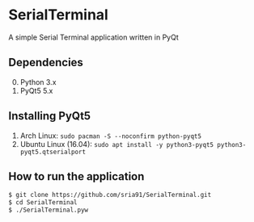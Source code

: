 # SerialTerminal
A simple Serial Terminal application written in PyQt

## Dependencies
0. Python 3.x
1. PyQt5 5.x

## Installing PyQt5
1. Arch Linux: `sudo pacman -S --noconfirm python-pyqt5`
2. Ubuntu Linux (16.04): `sudo apt install -y python3-pyqt5 python3-pyqt5.qtserialport`

## How to run the application
```sh
$ git clone https://github.com/sria91/SerialTerminal.git
$ cd SerialTerminal
$ ./SerialTerminal.pyw
```
